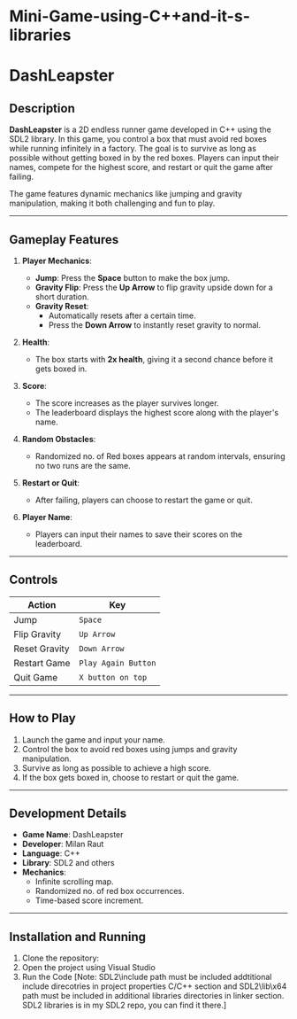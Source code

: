 # Mini-Game-using-C++and-it-s-libraries
# DashLeapster

## Description
**DashLeapster** is a 2D endless runner game developed in C++ using the SDL2 library. In this game, you control a box that must avoid red boxes while running infinitely in a factory. The goal is to survive as long as possible without getting boxed in by the red boxes. Players can input their names, compete for the highest score, and restart or quit the game after failing.

The game features dynamic mechanics like jumping and gravity manipulation, making it both challenging and fun to play.

---

## Gameplay Features
1. **Player Mechanics**:
   - **Jump**: Press the **Space** button to make the box jump.
   - **Gravity Flip**: Press the **Up Arrow** to flip gravity upside down for a short duration.
   - **Gravity Reset**:
     - Automatically resets after a certain time.
     - Press the **Down Arrow** to instantly reset gravity to normal.

2. **Health**:
   - The box starts with **2x health**, giving it a second chance before it gets boxed in.

3. **Score**:
   - The score increases as the player survives longer.
   - The leaderboard displays the highest score along with the player's name.

4. **Random Obstacles**:
   - Randomized no. of Red boxes appears at random intervals, ensuring no two runs are the same.

5. **Restart or Quit**:
   - After failing, players can choose to restart the game or quit.

6. **Player Name**:
   - Players can input their names to save their scores on the leaderboard.

---

## Controls
| Action                | Key                |
|-----------------------|--------------------|
| Jump                  | `Space`            |
| Flip Gravity          | `Up Arrow`         |
| Reset Gravity         | `Down Arrow`       |
| Restart Game          | `Play Again Button`|
| Quit Game             | `X button on top`  |

---

## How to Play
1. Launch the game and input your name.
2. Control the box to avoid red boxes using jumps and gravity manipulation.
3. Survive as long as possible to achieve a high score.
4. If the box gets boxed in, choose to restart or quit the game.

---

## Development Details
- **Game Name**: DashLeapster
- **Developer**: Milan Raut
- **Language**: C++
- **Library**: SDL2 and others
- **Mechanics**:
  - Infinite scrolling map.
  - Randomized no. of red box occurrences.
  - Time-based score increment.

---

## Installation and Running
1. Clone the repository:
2. Open the project using Visual Studio
3. Run the Code
[Note: SDL2\include path must be included addtitional include direcotries in project properties C/C++ section and SDL2\lib\x64 path must be included in additional libraries directories in linker section. SDL2 libraries is in my SDL2 repo, you can find it there.]
